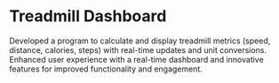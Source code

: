# Treadmill Dashboard
 Developed a program to calculate and display treadmill metrics (speed, distance, calories, steps) with real-time updates and unit conversions. Enhanced user experience with a real-time dashboard and innovative features for improved functionality and engagement.
